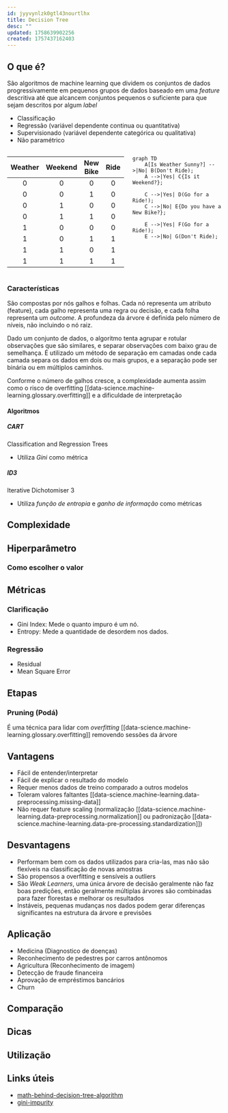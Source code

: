 ```yaml
---
id: jyyvynlzk0gtl43nourtlhx
title: Decision Tree
desc: ""
updated: 1758639902256
created: 1757437162403
---
```


## O que é?

São algoritmos de machine learning que dividem os conjuntos de dados progressivamente em pequenos grupos de dados baseado em uma _feature_ descritiva até que alcancem conjuntos pequenos o suficiente para que sejam descritos por algum _label_

- Classificação
- Regressão (variável dependente continua ou quantitativa)
- Supervisionado (variável dependente categórica ou qualitativa)
- Não paramétrico

<div style="display: flex; gap: 20px">
<div>

| Weather | Weekend | New Bike | Ride |
| :-----: | :-----: | :------: | :--: |
|    0    |    0    |    0     |  0   |
|    0    |    0    |    1     |  0   |
|    0    |    1    |    0     |  0   |
|    0    |    1    |    1     |  0   |
|    1    |    0    |    0     |  0   |
|    1    |    0    |    1     |  1   |
|    1    |    1    |    0     |  1   |
|    1    |    1    |    1     |  1   |

</div>
<div>

```mermaid
graph TD
    A[Is Weather Sunny?] -->|No| B(Don't Ride);
    A -->|Yes| C{Is it Weekend?};

    C -->|Yes| D(Go for a Ride!);
    C -->|No| E{Do you have a New Bike?};

    E -->|Yes| F(Go for a Ride!);
    E -->|No| G(Don't Ride);

```

</div>
</div>

### Características

São compostas por nós galhos e folhas. Cada nó representa um atributo (feature), cada galho representa uma regra ou decisão, e cada folha representa um _outcome_. A profundeza da árvore é definida pelo número de níveis, não incluindo o nó raiz.

Dado um conjunto de dados, o algoritmo tenta agrupar e rotular observações que são similares, e separar observações com baixo grau de semelhança. É utilizado um método de separação em camadas onde cada camada separa os dados em dois ou mais grupos, e a separação pode ser binária ou em múltiplos caminhos.

Conforme o número de galhos cresce, a complexidade aumenta assim como o risco de overfitting [[data-science.machine-learning.glossary.overfitting]] e a dificuldade de interpretação

#### Algoritmos

##### CART

Classification and Regression Trees

- Utiliza _Gini_ como métrica

##### ID3

Iterative Dichotomiser 3

- Utiliza _função de entropia_ e _ganho de informação_ como métricas

## Complexidade

## Hiperparâmetro

### Como escolher o valor

## Métricas

### Clarificação

- Gini Index: Mede o quanto impuro é um nó.
- Entropy: Mede a quantidade de desordem nos dados.

### Regressão

- Residual
- Mean Square Error

## Etapas

### Pruning (Podá)

É uma técnica para lidar com _overfitting_ [[data-science.machine-learning.glossary.overfitting]] removendo sessões da árvore

## Vantagens

- Fácil de entender/interpretar
- Fácil de explicar o resultado do modelo
- Requer menos dados de treino comparado a outros modelos
- Toleram valores faltantes [[data-science.machine-learning.data-preprocessing.missing-data]]
- Não requer feature scaling (normalização [[data-science.machine-learning.data-preprocessing.normalization]] ou padronização [[data-science.machine-learning.data-pre-processing.standardization]])

## Desvantagens

- Performam bem com os dados utilizados para cria-las, mas não são flexíveis na classificação de novas amostras
- São propensos a overfitting e sensíveis a outliers
- São _Weak Learners_, uma única árvore de decisão geralmente não faz boas predições, então geralmente múltiplas árvores são combinadas para fazer florestas e melhorar os resultados
- Instáveis, pequenas mudanças nos dados podem gerar diferenças significantes na estrutura da árvore e previsões

## Aplicação

- Medicina (Diagnostico de doenças)
- Reconhecimento de pedestres por carros antônomos
- Agricultura (Reconhecimento de imagem)
- Detecção de fraude financeira
- Aprovação de empréstimos bancários
- Churn

## Comparação

## Dicas

## Utilização

## Links úteis

- [math-behind-decision-tree-algorithm](https://ankitnitjsr13.medium.com/math-behind-decision-tree-algorithm-2aa398561d6d)
- [gini-impurity](https://victorzhou.com/blog/gini-impurity/)
